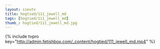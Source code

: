 ```yaml
--- 
layout: sieutv
title: hogtied/111_jewell_md
tags: [hogtied/111_jewell_md]
thumb_: hogtied/111_jewell_md.jpg
---
```

{% include tvpro key="http://admin.fetishbox.com/_content/hogtied/111_jewell_md.mp4" %} 
